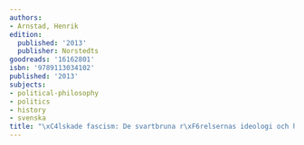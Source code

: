 ```yaml
---
authors:
- Arnstad, Henrik
edition:
  published: '2013'
  publisher: Norstedts
goodreads: '16162801'
isbn: '9789113034102'
published: '2013'
subjects:
- political-philosophy
- politics
- history
- svenska
title: "\xC4lskade fascism: De svartbruna r\xF6relsernas ideologi och historia"
---
```


